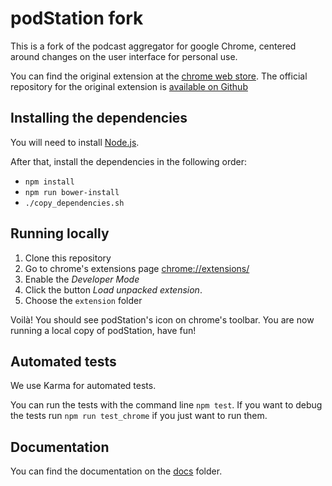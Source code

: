 # podStation fork

This is a fork of the podcast aggregator for google Chrome, centered around changes on the user interface for personal use.

You can find the original extension at the [chrome web store](https://chrome.google.com/webstore/detail/podstation/bpcagekijmfcocgjlnnhpdogbplajjfn).
The official repository for the original extension is [available on Github](https://github.com/podStation/podStation)

## Installing the dependencies

You will need to install [Node.js](https://nodejs.org/en/).

After that, install the dependencies in the following order:
* `npm install`
* `npm run bower-install`
* `./copy_dependencies.sh`

## Running locally

1. Clone this repository
2. Go to chrome's extensions page [chrome://extensions/](chrome://extensions/)
3. Enable the _Developer Mode_
4. Click the button _Load unpacked extension_.
5. Choose the `extension` folder

Voilà!
You should see podStation's icon on chrome's toolbar.
You are now running a local copy of podStation, have fun!

## Automated tests

We use Karma for automated tests.

You can run the tests with the command line `npm test`.
If you want to debug the tests run `npm run test_chrome` if you just want to run them.

## Documentation

You can find the documentation on the [docs](/docs) folder.